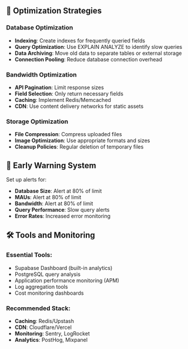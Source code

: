 
## 🔧 Optimization Strategies

### Database Optimization
- **Indexing**: Create indexes for frequently queried fields
- **Query Optimization**: Use EXPLAIN ANALYZE to identify slow queries
- **Data Archiving**: Move old data to separate tables or external storage
- **Connection Pooling**: Reduce database connection overhead

### Bandwidth Optimization
- **API Pagination**: Limit response sizes
- **Field Selection**: Only return necessary fields
- **Caching**: Implement Redis/Memcached
- **CDN**: Use content delivery networks for static assets

### Storage Optimization
- **File Compression**: Compress uploaded files
- **Image Optimization**: Use appropriate formats and sizes
- **Cleanup Policies**: Regular deletion of temporary files

## 🚨 Early Warning System

Set up alerts for:
- **Database Size**: Alert at 80% of limit
- **MAUs**: Alert at 80% of limit  
- **Bandwidth**: Alert at 80% of limit
- **Query Performance**: Slow query alerts
- **Error Rates**: Increased error monitoring

## 🛠️ Tools and Monitoring

### Essential Tools:
- Supabase Dashboard (built-in analytics)
- PostgreSQL query analysis
- Application performance monitoring (APM)
- Log aggregation tools
- Cost monitoring dashboards

### Recommended Stack:
- **Caching**: Redis/Upstash
- **CDN**: Cloudflare/Vercel
- **Monitoring**: Sentry, LogRocket
- **Analytics**: PostHog, Mixpanel
